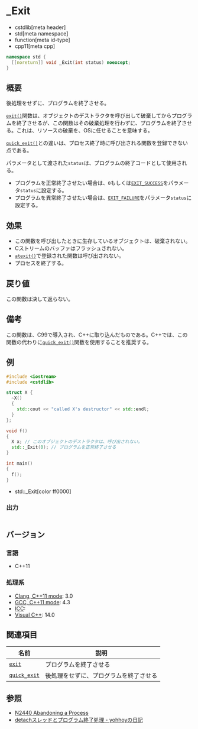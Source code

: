 # _Exit
* cstdlib[meta header]
* std[meta namespace]
* function[meta id-type]
* cpp11[meta cpp]

```cpp
namespace std {
  [[noreturn]] void _Exit(int status) noexcept;
}
```

## 概要
後処理をせずに、プログラムを終了させる。

[`exit()`](exit.md)関数は、オブジェクトのデストラクタを呼び出して破棄してからプログラムを終了させるが、この関数はその破棄処理を行わずに、プログラムを終了させる。これは、リソースの破棄を、OSに任せることを意味する。

[`quick_exit()`](quick_exit.md)との違いは、プロセス終了時に呼び出される関数を登録できない点である。

パラメータとして渡された`status`は、プログラムの終了コードとして使用される。

- プログラムを正常終了させたい場合は、`0`もしくは[`EXIT_SUCCESS`](exit_success.md)をパラメータ`status`に設定する。
- プログラムを異常終了させたい場合は、[`EXIT_FAILURE`](exit_failure.md)をパラメータ`status`に設定する。


## 効果
- この関数を呼び出したときに生存しているオブジェクトは、破棄されない。
- Cストリームのバッファはフラッシュされない。
- [`atexit()`](atexit.md)で登録された関数は呼び出されない。
- プロセスを終了する。


## 戻り値
この関数は決して返らない。


## 備考
この関数は、C99で導入され、C++に取り込んだものである。C++では、この関数の代わりに[`quick_exit()`](quick_exit.md)関数を使用することを推奨する。


## 例
```cpp example
#include <iostream>
#include <cstdlib>

struct X {
  ~X()
  {
    std::cout << "called X's destructor" << std::endl;
  }
};

void f()
{
  X x; // このオブジェクトのデストラクタは、呼び出されない。
  std::_Exit(0); // プログラムを正常終了させる
}

int main()
{
  f();
}
```
* std::_Exit[color ff0000]

### 出力
```
```


## バージョン
### 言語
- C++11

### 処理系
- [Clang, C++11 mode](/implementation.md#clang): 3.0
- [GCC, C++11 mode](/implementation.md#gcc): 4.3
- [ICC](/implementation.md#icc): 
- [Visual C++](/implementation.md#visual_cpp): 14.0


## 関連項目

| 名前 | 説明 |
|------|------|
| [`exit`](exit.md) | プログラムを終了させる |
| [`quick_exit`](exit.md) | 後処理をせずに、プログラムを終了させる |


## 参照
- [N2440 Abandoning a Process](http://www.open-std.org/jtc1/sc22/wg21/docs/papers/2007/n2440.htm)
- [detachスレッドとプログラム終了処理 - yohhoyの日記](http://d.hatena.ne.jp/yohhoy/20120512/p1)

